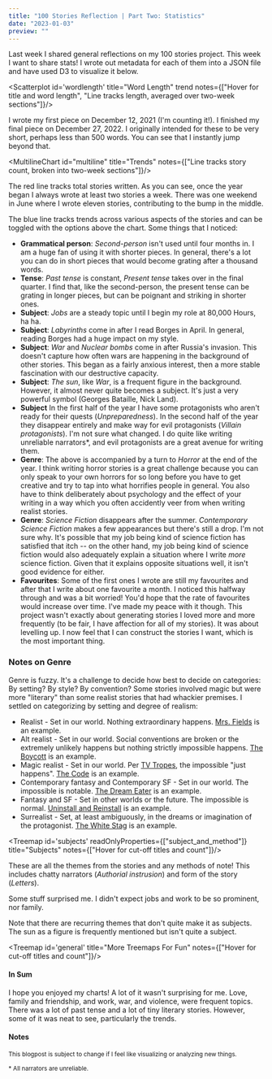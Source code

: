 ```yaml
---
title: "100 Stories Reflection | Part Two: Statistics"
date: "2023-01-03"
preview: ""
---
```


<script>
	import Scatterplot from "$lib/components/Scatterplot.svelte";
	import MultilineChart from "$lib/components/MultilineChart.svelte";
	import Treemap from "$lib/components/Treemap.svelte";
</script>

Last week I shared general reflections on my 100 stories project. This week I want to share stats! I wrote out metadata for each of them into a JSON file and have used D3 to visualize it below.

<Scatterplot id='wordlength' title="Word Length" trend notes={["Hover for title and word length", "Line tracks length, averaged over two-week sections"]}/>

I wrote my first piece on December 12, 2021 (I'm counting it!). I finished my final piece on December 27, 2022. I originally intended for these to be very short, perhaps less than 500 words. You can see that I instantly jump beyond that.

<MultilineChart id="multiline" title="Trends" notes={["Line tracks story count, broken into two-week sections"]}/>

The red line tracks total stories written. As you can see, once the year began I always wrote at least two stories a week. There was one weekend in June where I wrote eleven stories, contributing to the bump in the middle.

The blue line tracks trends across various aspects of the stories and can be toggled with the options above the chart. Some things that I noticed:

- **Grammatical person**: _Second-person_ isn't used until four months in. I am a huge fan of using it with shorter pieces. In general, there's a lot you can do in short pieces that would become grating after a thousand words.
- **Tense**: _Past tense_ is constant, _Present tense_ takes over in the final quarter. I find that, like the second-person, the present tense can be grating in longer pieces, but can be poignant and striking in shorter ones.
- **Subject**: _Jobs_ are a steady topic until I begin my role at 80,000 Hours, ha ha.
- **Subject**: _Labyrinths_ come in after I read Borges in April. In general, reading Borges had a huge impact on my style.
- **Subject**: _War_ and _Nuclear bombs_ come in after Russia's invasion. This doesn't capture how often wars are happening in the background of other stories. This began as a fairly anxious interest, then a more stable fascination with our destructive capacity.
- **Subject**: _The sun_, like _War_, is a frequent figure in the background. However, it almost never quite becomes a subject. It's just a very powerful symbol (Georges Bataille, Nick Land).
- **Subject** In the first half of the year I have some protagonists who aren't ready for their quests (_Unpreparedness_). In the second half of the year they disappear entirely and make way for evil protagonists (_Villain protagonists_). I'm not sure what changed. I do quite like writing unreliable narrators\*, and evil protagonists are a great avenue for writing them.
- **Genre**: The above is accompanied by a turn to _Horror_ at the end of the year. I think writing horror stories is a great challenge because you can only speak to your own horrors for so long before you have to get creative and try to tap into what horrifies people in general. You also have to think deliberately about psychology and the effect of your writing in a way which you often accidently veer from when writing realist stories.
- **Genre**: _Science Fiction_ disappears after the summer. _Contemporary Science Fiction_ makes a few appearances but there's still a drop. I'm not sure why. It's possible that my job being kind of science fiction has satisfied that itch -- on the other hand, my job being kind of science fiction would also adequately explain a situation where I write _more_ science fiction. Given that it explains opposite situations well, it isn't good evidence for either.
- **Favourites**: Some of the first ones I wrote are still my favourites and after that I write about one favourite a month. I noticed this halfway through and was a bit worried! You'd hope that the rate of favourites would increase over time. I've made my peace with it though. This project wasn't exactly about generating stories I loved more and more frequently (to be fair, I have affection for all of my stories). It was about levelling up. I now feel that I can construct the stories I want, which is the most important thing.

### Notes on Genre

Genre is fuzzy. It's a challenge to decide how best to decide on categories: By setting? By style? By convention? Some stories involved magic but were more "literary" than some realist stories that had whackier premises. I settled on categorizing by setting and degree of realism:

- Realist - Set in our world. Nothing extraordinary happens. [Mrs. Fields](/blog/mrsfields) is an example.
- Alt realist - Set in our world. Social conventions are broken or the extremely unlikely happens but nothing strictly impossible happens. [The Boycott](/blog/boycott) is an example.
- Magic realist - Set in our world. Per [TV Tropes](https://tvtropes.org/pmwiki/pmwiki.php/Main/MagicRealism), the impossible "just happens". [The Code](https://themetaworker.com/2022/08/15/three-microfictions-by-conor-barnes/) is an example.
- Contemporary fantasy and Contemporary SF - Set in our world. The impossible is notable. [The Dream Eater](https://thechambermagazine.com/2022/10/07/three-works-of-flash-fiction-by-conor-barnes-the-dream-eater-the-duel-and-void/) is an example.
- Fantasy and SF - Set in other worlds or the future. The impossible is normal. [Uninstall and Reinstall](https://flashboulevard.wordpress.com/2022/12/31/conor-barnes-all-the-digital-humans-are-kind-of-buggy/) is an example.
- Surrealist - Set, at least ambiguously, in the dreams or imagination of the protagonist. [The White Stag](/blog/whitestag) is an example.

<Treemap id='subjects' readOnlyProperties={["subject_and_method"]} title="Subjects" notes={["Hover for cut-off titles and count"]}/>

These are all the themes from the stories and any methods of note! This includes chatty narrators (_Authorial instrusion_) and form of the story (_Letters_).

Some stuff surprised me. I didn't expect jobs and work to be so prominent, nor family.

Note that there are recurring themes that don't quite make it as subjects. The sun as a figure is frequently mentioned but isn't quite a subject.

<Treemap id='general' title="More Treemaps For Fun" notes={["Hover for cut-off titles and count"]}/>

#### In Sum

I hope you enjoyed my charts! A lot of it wasn't surprising for me. Love, family and friendship, and work, war, and violence, were frequent topics. There was a lot of past tense and a lot of tiny literary stories. However, some of it was neat to see, particularly the trends.

<div style="height: 24px;"/>

#### Notes

<small style="display: block">This blogpost is subject to change if I feel like visualizing or analyzing new things.

\* All narrators are unreliable.
</small>
